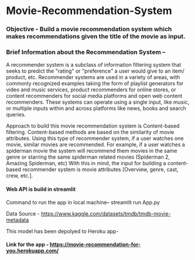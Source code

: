 # Movie-Recommendation-System


### Objective - Build a movie recommendation system which makes recommendations given the title of the movie as input.

### Brief Information about the Recommendation System – 

A recommender system is a subclass of information filtering system that seeks to predict the "rating" or "preference" a user would give to an item/ product, etc.
Recommender systems are used in a variety of areas, with commonly recognized examples taking the form of playlist generators for video and music services, product recommenders for online stores, or content recommenders for social media platforms and open web content recommenders.
These systems can operate using a single input, like music, or multiple inputs within and across platforms like news, books and search queries.

Approach to build this movie recommendation system is Content-based filtering. Content-based methods are based on the similarity of movie attributes. Using this type of recommender system, if a user watches one movie, similar movies are recommended. For example, if a user watches a spiderman movie the system will recommend them movies in the same genre or starring the same spiderman related movies (Spiderman 2, Amazing Spiderman, etc) With this in mind, the input for building a content-based recommender system is movie attributes [Overview, genre, cast, crew, etc.]. 


#### Web API is build in streamlit
Command to run the app in local machine– streamlit run App.py

Data Source - https://www.kaggle.com/datasets/tmdb/tmdb-movie-metadata

This model has been depolyed to Heroku app- 
#### Link for the app -  https://movie-recommendation-for-you.herokuapp.com/
